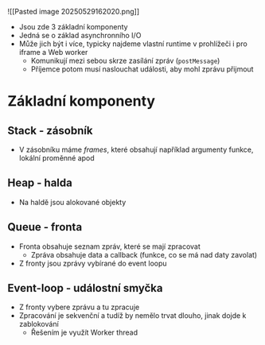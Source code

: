 ![[Pasted image 20250529162020.png]]
- Jsou zde 3 základní komponenty
- Jedná se o základ asynchronního I/O
- Může jich být i více, typicky najdeme vlastní runtime v prohlížeči i pro iframe a Web worker
	- Komunikují mezi sebou skrze zasílání zpráv (`postMessage`)
	- Příjemce potom musí naslouchat události, aby mohl zprávu přijmout

# Základní komponenty
## Stack - zásobník
- V zásobníku máme *frames*, které obsahují například argumenty funkce, lokální proměnné apod
## Heap - halda
- Na haldě jsou alokované objekty
## Queue - fronta
- Fronta obsahuje seznam zpráv, které se mají zpracovat
	- Zpráva obsahuje data a callback (funkce, co se má nad daty zavolat)
- Z fronty jsou zprávy vybírané do event loopu
## Event-loop - událostní smyčka
- Z fronty vybere zprávu a tu zpracuje
- Zpracování je sekvenční a tudíž by nemělo trvat dlouho, jinak dojde k zablokování
	- Řešením je využít Worker thread